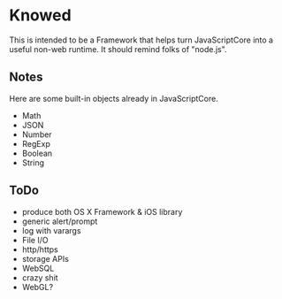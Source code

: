 Knowed
===

This is intended to be a Framework that helps turn JavaScriptCore into a
useful non-web runtime.  It should remind folks of "node.js".


Notes
---

Here are some built-in objects already in JavaScriptCore.

* Math
* JSON
* Number
* RegExp
* Boolean
* String

ToDo
---

* produce both OS X Framework & iOS library
* generic alert/prompt
* log with varargs
* File I/O
* http/https
* storage APIs
 * WebSQL
* crazy shit
 * WebGL?
